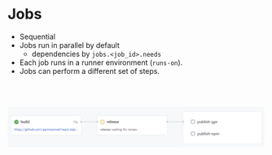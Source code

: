 <!-- .slide: class="with-code" -->
# Jobs

* Sequential 
* Jobs run in parallel by default
  * dependencies by `jobs.<job_id>.needs`
* Each job runs in a runner environment (`runs-on`).
* Jobs can perform a different set of steps.

<br/>
<br/>

![mt-50 center](../../assets/images/job_graph.png)

